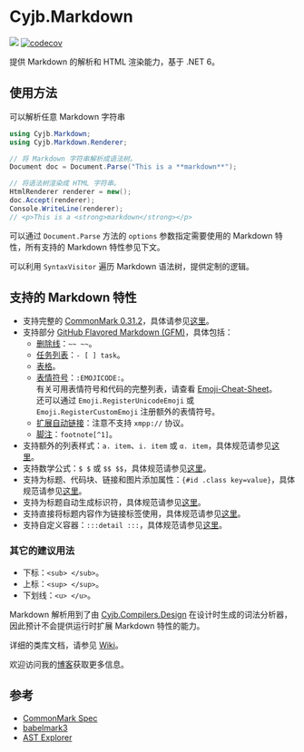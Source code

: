 Cyjb.Markdown
====

[![](https://img.shields.io/nuget/v/Cyjb.Markdown.svg)](https://www.nuget.org/packages/Cyjb.Markdown)
[![codecov](https://codecov.io/gh/CYJB/Cyjb.Markdown/branch/main/graph/badge.svg?token=JT5LPDSPAI)](https://codecov.io/gh/CYJB/Cyjb.Markdown)

提供 Markdown 的解析和 HTML 渲染能力，基于 .NET 6。

## 使用方法

可以解析任意 Markdown 字符串

```C#
using Cyjb.Markdown;
using Cyjb.Markdown.Renderer;

// 将 Markdown 字符串解析成语法树。
Document doc = Document.Parse("This is a **markdown**");

// 将语法树渲染成 HTML 字符串。
HtmlRenderer renderer = new();
doc.Accept(renderer);
Console.WriteLine(renderer);
// <p>This is a <strong>markdown</strong></p>
```

可以通过 `Document.Parse` 方法的 `options` 参数指定需要使用的 Markdown 特性，所有支持的 Markdown 特性参见下文。

可以利用 `SyntaxVisitor` 遍历 Markdown 语法树，提供定制的逻辑。

## 支持的 Markdown 特性

- 支持完整的 [CommonMark 0.31.2](https://spec.commonmark.org/0.31.2)，具体请参见[这里](https://commonmark.org/help/)。
- 支持部分 [GitHub Flavored Markdown (GFM)](https://docs.github.com/zh/get-started/writing-on-github/getting-started-with-writing-and-formatting-on-github/basic-writing-and-formatting-syntax)，具体包括：
	- [删除线](https://docs.github.com/zh/get-started/writing-on-github/getting-started-with-writing-and-formatting-on-github/basic-writing-and-formatting-syntax#styling-text)：`~~ ~~`。
	- [任务列表](https://docs.github.com/zh/get-started/writing-on-github/getting-started-with-writing-and-formatting-on-github/basic-writing-and-formatting-syntax#task-lists)：`- [ ] task`。
	- [表格](https://docs.github.com/zh/get-started/writing-on-github/working-with-advanced-formatting/organizing-information-with-tables)。
	- [表情符号](https://docs.github.com/zh/get-started/writing-on-github/getting-started-with-writing-and-formatting-on-github/basic-writing-and-formatting-syntax#%E4%BD%BF%E7%94%A8%E8%A1%A8%E6%83%85%E7%AC%A6%E5%8F%B7)：`:EMOJICODE:`。  
	  有关可用表情符号和代码的完整列表，请查看 [Emoji-Cheat-Sheet](https://github.com/ikatyang/emoji-cheat-sheet/)。  
	  还可以通过 `Emoji.RegisterUnicodeEmoji` 或 `Emoji.RegisterCustomEmoji` 注册额外的表情符号。
	- [扩展自动链接](https://docs.github.com/zh/get-started/writing-on-github/working-with-advanced-formatting/autolinked-references-and-urls#url)：注意不支持 `xmpp://` 协议。
	- [脚注](https://docs.github.com/zh/get-started/writing-on-github/getting-started-with-writing-and-formatting-on-github/basic-writing-and-formatting-syntax#footnotes)：`footnote[^1]`。
- 支持额外的列表样式：`a. item`、`i. item` 或 `α. item`，具体规范请参见[这里](https://github.com/CYJB/Cyjb.Markdown/blob/main/doc/extra-list-style-type.md)。
- 支持数学公式：`$ $` 或 `$$ $$`，具体规范请参见[这里](https://github.com/CYJB/Cyjb.Markdown/blob/main/doc/mathematics.md)。
- 支持为标题、代码块、链接和图片添加属性：`{#id .class key=value}`，具体规范请参见[这里](https://github.com/CYJB/Cyjb.Markdown/blob/main/doc/attributes.md)。
- 支持为标题自动生成标识符，具体规范请参见[这里](https://github.com/CYJB/Cyjb.Markdown/blob/main/doc/auto-identifiers.md)。
- 支持直接将标题内容作为链接标签使用，具体规范请参见[这里](https://github.com/CYJB/Cyjb.Markdown/blob/main/doc/header-references.md)。
- 支持自定义容器：`:::detail :::`，具体规范请参见[这里](https://github.com/CYJB/Cyjb.Markdown/blob/main/doc/custom-containers.md)。

### 其它的建议用法

- 下标：`<sub> </sub>`。
- 上标：`<sup> </sup>`。
- 下划线：`<u> </u>`。

Markdown 解析用到了由 [Cyjb.Compilers.Design](https://github.com/CYJB/Cyjb.Compilers/blob/master/Design/README.md) 在设计时生成的词法分析器，因此预计不会提供运行时扩展 Markdown 特性的能力。

详细的类库文档，请参见 [Wiki](https://github.com/CYJB/Cyjb.Markdown/wiki)。

欢迎访问我的[博客](http://www.cnblogs.com/cyjb/)获取更多信息。

## 参考

- [CommonMark Spec](https://spec.commonmark.org/)
- [babelmark3](https://babelmark.github.io/)
- [AST Explorer](https://astexplorer.net/)
